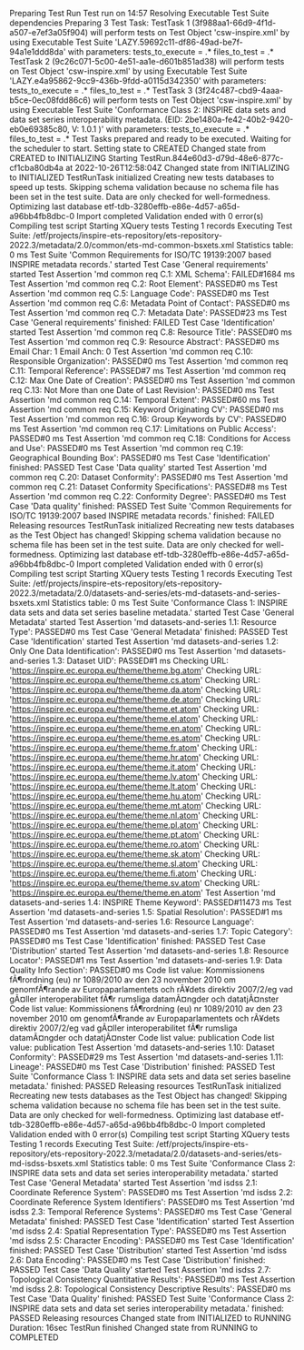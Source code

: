 Preparing Test Run Test run on 14:57
Resolving Executable Test Suite dependencies
Preparing 3 Test Task:
 TestTask 1 (3f988aa1-66d9-4f1d-a507-e7ef3a05f904)
 will perform tests on Test Object 'csw-inspire.xml' by using Executable Test Suite 'LAZY.59692c11-df86-49ad-be7f-94a1e1ddd8da'
 with parameters: 
tests_to_execute = .*
files_to_test = .*
 TestTask 2 (9c26c071-5c00-4e51-aa1e-d601b851ad38)
 will perform tests on Test Object 'csw-inspire.xml' by using Executable Test Suite 'LAZY.e4a95862-9cc9-436b-9fdd-a0115d342350'
 with parameters: 
tests_to_execute = .*
files_to_test = .*
 TestTask 3 (3f24c487-cbd9-4aaa-b5ce-0ec08fdd86c6)
 will perform tests on Test Object 'csw-inspire.xml' by using Executable Test Suite 'Conformance Class 2: INSPIRE data sets and data set series interoperability metadata. (EID: 2be1480a-fe42-40b2-9420-eb0e69385c80, V: 1.0.1 )'
 with parameters: 
tests_to_execute = .*
files_to_test = .*
Test Tasks prepared and ready to be executed. Waiting for the scheduler to start.
Setting state to CREATED
Changed state from CREATED to INITIALIZING
Starting TestRun.844e60d3-d79d-48e6-877c-cf1cba80db4a at 2022-10-26T12:58:04Z
Changed state from INITIALIZING to INITIALIZED
TestRunTask initialized
Creating new tests databases to speed up tests.
Skipping schema validation because no schema file has been set in the test suite. Data are only checked for well-formedness.
Optimizing last database etf-tdb-3280effb-e86e-4d57-a65d-a96bb4fb8dbc-0 
Import completed
Validation ended with 0 error(s)
Compiling test script
Starting XQuery tests
Testing 1 records
Executing Test Suite: /etf/projects/inspire-ets-repository/ets-repository-2022.3/metadata/2.0/common/ets-md-common-bsxets.xml
Statistics table: 0 ms
Test Suite 'Common Requirements for ISO/TC 19139:2007 based INSPIRE metadata records.' started
Test Case 'General requirements' started
Test Assertion 'md common req C.1: XML Schema': FAILED#1684 ms
Test Assertion 'md common req C.2: Root Element': PASSED#0 ms
Test Assertion 'md common req C.5: Language Code': PASSED#0 ms
Test Assertion 'md common req C.6: Metadata Point of Contact': PASSED#0 ms
Test Assertion 'md common req C.7: Metadata Date': PASSED#23 ms
Test Case 'General requirements' finished: FAILED
Test Case 'Identification' started
Test Assertion 'md common req C.8: Resource Title': PASSED#0 ms
Test Assertion 'md common req C.9: Resource Abstract': PASSED#0 ms
Email Char: 1
Email Anch: 0
Test Assertion 'md common req C.10: Responsible Organization': PASSED#0 ms
Test Assertion 'md common req C.11: Temporal Reference': PASSED#7 ms
Test Assertion 'md common req C.12: Max One Date of Creation': PASSED#0 ms
Test Assertion 'md common req C.13: Not More than one Date of Last Revision': PASSED#0 ms
Test Assertion 'md common req C.14: Temporal Extent': PASSED#60 ms
Test Assertion 'md common req C.15: Keyword Originating CV': PASSED#0 ms
Test Assertion 'md common req C.16: Group Keywords by CV': PASSED#0 ms
Test Assertion 'md common req C.17: Limitations on Public Access': PASSED#0 ms
Test Assertion 'md common req C.18: Conditions for Access and Use': PASSED#0 ms
Test Assertion 'md common req C.19: Geographical Bounding Box': PASSED#0 ms
Test Case 'Identification' finished: PASSED
Test Case 'Data quality' started
Test Assertion 'md common req C.20: Dataset Conformity': PASSED#0 ms
Test Assertion 'md common req C.21: Dataset Conformity Specifications': PASSED#8 ms
Test Assertion 'md common req C.22: Conformity Degree': PASSED#0 ms
Test Case 'Data quality' finished: PASSED
Test Suite 'Common Requirements for ISO/TC 19139:2007 based INSPIRE metadata records.' finished: FAILED
Releasing resources
TestRunTask initialized
Recreating new tests databases as the Test Object has changed!
Skipping schema validation because no schema file has been set in the test suite. Data are only checked for well-formedness.
Optimizing last database etf-tdb-3280effb-e86e-4d57-a65d-a96bb4fb8dbc-0 
Import completed
Validation ended with 0 error(s)
Compiling test script
Starting XQuery tests
Testing 1 records
Executing Test Suite: /etf/projects/inspire-ets-repository/ets-repository-2022.3/metadata/2.0/datasets-and-series/ets-md-datasets-and-series-bsxets.xml
Statistics table: 0 ms
Test Suite 'Conformance Class 1: INSPIRE data sets and data set series baseline metadata.' started
Test Case 'General Metadata' started
Test Assertion 'md datasets-and-series 1.1: Resource Type': PASSED#0 ms
Test Case 'General Metadata' finished: PASSED
Test Case 'Identification' started
Test Assertion 'md datasets-and-series 1.2: Only One Data Identification': PASSED#0 ms
Test Assertion 'md datasets-and-series 1.3: Dataset UID': PASSED#1 ms
Checking URL: 'https://inspire.ec.europa.eu/theme/theme.bg.atom'
Checking URL: 'https://inspire.ec.europa.eu/theme/theme.cs.atom'
Checking URL: 'https://inspire.ec.europa.eu/theme/theme.da.atom'
Checking URL: 'https://inspire.ec.europa.eu/theme/theme.de.atom'
Checking URL: 'https://inspire.ec.europa.eu/theme/theme.et.atom'
Checking URL: 'https://inspire.ec.europa.eu/theme/theme.el.atom'
Checking URL: 'https://inspire.ec.europa.eu/theme/theme.en.atom'
Checking URL: 'https://inspire.ec.europa.eu/theme/theme.es.atom'
Checking URL: 'https://inspire.ec.europa.eu/theme/theme.fr.atom'
Checking URL: 'https://inspire.ec.europa.eu/theme/theme.hr.atom'
Checking URL: 'https://inspire.ec.europa.eu/theme/theme.it.atom'
Checking URL: 'https://inspire.ec.europa.eu/theme/theme.lv.atom'
Checking URL: 'https://inspire.ec.europa.eu/theme/theme.lt.atom'
Checking URL: 'https://inspire.ec.europa.eu/theme/theme.hu.atom'
Checking URL: 'https://inspire.ec.europa.eu/theme/theme.mt.atom'
Checking URL: 'https://inspire.ec.europa.eu/theme/theme.nl.atom'
Checking URL: 'https://inspire.ec.europa.eu/theme/theme.pl.atom'
Checking URL: 'https://inspire.ec.europa.eu/theme/theme.pt.atom'
Checking URL: 'https://inspire.ec.europa.eu/theme/theme.ro.atom'
Checking URL: 'https://inspire.ec.europa.eu/theme/theme.sk.atom'
Checking URL: 'https://inspire.ec.europa.eu/theme/theme.sl.atom'
Checking URL: 'https://inspire.ec.europa.eu/theme/theme.fi.atom'
Checking URL: 'https://inspire.ec.europa.eu/theme/theme.sv.atom'
Checking URL: 'https://inspire.ec.europa.eu/theme/theme.en.atom'
Test Assertion 'md datasets-and-series 1.4: INSPIRE Theme Keyword': PASSED#11473 ms
Test Assertion 'md datasets-and-series 1.5: Spatial Resolution': PASSED#1 ms
Test Assertion 'md datasets-and-series 1.6: Resource Language': PASSED#0 ms
Test Assertion 'md datasets-and-series 1.7: Topic Category': PASSED#0 ms
Test Case 'Identification' finished: PASSED
Test Case 'Distribution' started
Test Assertion 'md datasets-and-series 1.8: Resource Locator': PASSED#1 ms
Test Assertion 'md datasets-and-series 1.9: Data Quality Info Section': PASSED#0 ms
Code list value: Kommissionens fÃ¶rordning (eu) nr 1089/2010 av den 23 november 2010 om genomfÃ¶rande av Europaparlamentets och rÃ¥dets direktiv 2007/2/eg vad gÃ¤ller interoperabilitet fÃ¶r rumsliga datamÃ¤ngder och datatjÃ¤nster
Code list value: Kommissionens fÃ¶rordning (eu) nr 1089/2010 av den 23 november 2010 om genomfÃ¶rande av Europaparlamentets och rÃ¥dets direktiv 2007/2/eg vad gÃ¤ller interoperabilitet fÃ¶r rumsliga datamÃ¤ngder och datatjÃ¤nster
Code list value: publication
Code list value: publication
Test Assertion 'md datasets-and-series 1.10: Dataset Conformity': PASSED#29 ms
Test Assertion 'md datasets-and-series 1.11: Lineage': PASSED#0 ms
Test Case 'Distribution' finished: PASSED
Test Suite 'Conformance Class 1: INSPIRE data sets and data set series baseline metadata.' finished: PASSED
Releasing resources
TestRunTask initialized
Recreating new tests databases as the Test Object has changed!
Skipping schema validation because no schema file has been set in the test suite. Data are only checked for well-formedness.
Optimizing last database etf-tdb-3280effb-e86e-4d57-a65d-a96bb4fb8dbc-0 
Import completed
Validation ended with 0 error(s)
Compiling test script
Starting XQuery tests
Testing 1 records
Executing Test Suite: /etf/projects/inspire-ets-repository/ets-repository-2022.3/metadata/2.0/datasets-and-series/ets-md-isdss-bsxets.xml
Statistics table: 0 ms
Test Suite 'Conformance Class 2: INSPIRE data sets and data set series interoperability metadata.' started
Test Case 'General Metadata' started
Test Assertion 'md isdss 2.1: Coordinate Reference System': PASSED#0 ms
Test Assertion 'md isdss 2.2: Coordinate Reference System Identifiers': PASSED#0 ms
Test Assertion 'md isdss 2.3: Temporal Reference Systems': PASSED#0 ms
Test Case 'General Metadata' finished: PASSED
Test Case 'Identification' started
Test Assertion 'md isdss 2.4: Spatial Representation Type': PASSED#0 ms
Test Assertion 'md isdss 2.5: Character Encoding': PASSED#0 ms
Test Case 'Identification' finished: PASSED
Test Case 'Distribution' started
Test Assertion 'md isdss 2.6: Data Encoding': PASSED#0 ms
Test Case 'Distribution' finished: PASSED
Test Case 'Data Quality' started
Test Assertion 'md isdss 2.7: Topological Consistency Quantitative Results': PASSED#0 ms
Test Assertion 'md isdss 2.8: Topological Consistency Descriptive Results': PASSED#0 ms
Test Case 'Data Quality' finished: PASSED
Test Suite 'Conformance Class 2: INSPIRE data sets and data set series interoperability metadata.' finished: PASSED
Releasing resources
Changed state from INITIALIZED to RUNNING
Duration: 16sec
TestRun finished
Changed state from RUNNING to COMPLETED
